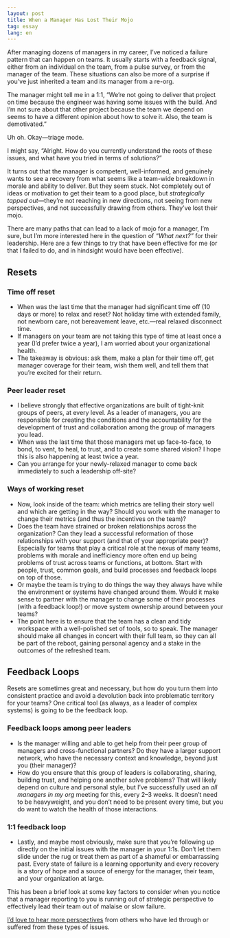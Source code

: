 ```yaml
---
layout: post
title: When a Manager Has Lost Their Mojo
tag: essay
lang: en
---
```


After managing dozens of managers in my career, I’ve noticed a failure pattern
that can happen on teams. It usually starts with a feedback signal, either from
an individual on the team, from a pulse survey, or from the manager of the team.
These situations can also be more of a surprise if you’ve just inherited a team
and its manager from a re-org.

The manager might tell me in a 1:1, “We’re not going to deliver that project on
time because the engineer was having some issues with the build. And I’m not
sure about that other project because the team we depend on seems to have a
different opinion about how to solve it. Also, the team is demotivated.”

Uh oh. Okay—triage mode.

I might say, “Alright. How do you currently understand the roots of these
issues, and what have you tried in terms of solutions?”

It turns out that the manager is competent, well-informed, and genuinely wants
to see a recovery from what seems like a team-wide breakdown in morale and
ability to deliver. But they seem stuck. Not completely out of ideas or
motivation to get their team to a good place, but *strategically tapped
out*—they’re not reaching in new directions, not seeing from new perspectives,
and not successfully drawing from others. They’ve lost their mojo.

There are many paths that can lead to a lack of mojo for a manager, I’m sure,
but I’m more interested here in the question of *“What next?”* for their
leadership. Here are a few things to try that have been effective for me (or
that I failed to do, and in hindsight would have been effective).

## Resets

### Time off reset

* When was the last time that the manager had significant
  time off (10 days or more) to relax and reset? Not holiday time with extended
  family, not newborn care, not bereavement leave, etc.—real relaxed disconnect
  time.
* If managers on your team are not taking this type of time at least once a year
  (I’d prefer twice a year), I am worried about your organizational health.
* The takeaway is obvious: ask them, make a plan for their time off, get manager
  coverage for their team, wish them well, and tell them that you’re excited for
  their return.

### Peer leader reset

* I believe strongly that effective organizations are
  built of tight-knit groups of peers, at every level. As a leader of managers,
  you are responsible for creating the conditions and the accountability for the
  development of trust and collaboration among the group of managers you lead.
* When was the last time that those managers met up face-to-face, to bond, to
  vent, to heal, to trust, and to create some shared vision? I hope this is also
  happening at least twice a year.
* Can you arrange for your newly-relaxed manager to come back immediately to
  such a leadership off-site?

### Ways of working reset

* Now, look inside of the team: which metrics are
  telling their story well and which are getting in the way? Should you work
  with the manager to change their metrics (and thus the incentives on the
  team)?
* Does the team have strained or broken relationships across the organization?
  Can they lead a successful reformation of those relationships with your
  support (and that of your appropriate peer)? Especially for teams that play a
  critical role at the nexus of many teams, problems with morale and
  inefficiency more often end up being problems of trust across teams or
  functions, at bottom. Start with people, trust, common goals, and build
  processes and feedback loops on top of those.
* Or maybe the team is trying to do things the way they always have while the
  environment or systems have changed around them. Would it make sense to
  partner with the manager to change some of their processes (with a feedback
  loop!) or move system ownership around between your teams?
* The point here is to ensure that the team has a clean and tidy workspace with
  a well-polished set of tools, so to speak. The manager should make all changes
  in concert with their full team, so they can all be part of the reboot,
  gaining personal agency and a stake in the outcomes of the refreshed team.

## Feedback Loops

Resets are sometimes great and necessary, but how do you turn them into
consistent practice and avoid a devolution back into problematic territory for
your teams? One 	critical tool (as always, as a leader of complex systems) is
going to be the feedback loop.

### Feedback loops among peer leaders

* Is the manager willing and able to get
  help from their peer group of managers and cross-functional partners? Do they
  have a larger support network, who have the necessary context and knowledge,
  beyond just you (their manager)?
* How do you ensure that this group of leaders is collaborating, sharing,
  building trust, and helping one another solve problems? That will likely
  depend on culture and personal style, but I’ve successfully used an *all
  managers in my org* meeting for this, every 2–3 weeks. It doesn’t need to be
  heavyweight, and you don’t need to be present every time, but you do want to
  watch the health of those interactions.

### 1:1 feedback loop

* Lastly, and maybe most obviously, make sure that you’re following up directly
  on the initial issues with the manager in your 1:1s. Don’t let them slide
  under the rug or treat them as part of a shameful or embarrassing past. Every
  state of failure is a learning opportunity and every recovery is a story of
  hope and a source of energy for the manager, their team, and your organization
  at large.

This has been a brief look at some key factors to consider when you notice that
a manager reporting to you is running out of strategic perspective to
effectively lead their team out of malaise or slow failure.

[I’d love to hear more perspectives][MA] from others who have led through or
suffered from these types of issues.

[MA]: https://atx.pub/@h3h
